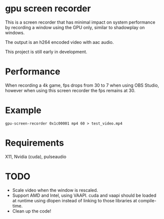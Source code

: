 # gpu screen recorder
This is a screen recorder that has minimal impact on system performance by recording a window using the GPU only,
similar to shadowplay on windows.

The output is an h264 encoded video with aac audio.

This project is still early in development.

# Performance
When recording a 4k game, fps drops from 30 to 7 when using OBS Studio, however when using this screen recorder
the fps remains at 30.

# Example
`gpu-screen-recorder 0x1c00001 mp4 60 > test_video.mp4`

# Requirements
X11, Nvidia (cuda), pulseaudio

# TODO
* Scale video when the window is rescaled.
* Support AMD and Intel, using VAAPI. cuda and vaapi should be loaded at runtime using dlopen instead of linking to those
libraries at compile-time.
* Clean up the code!
